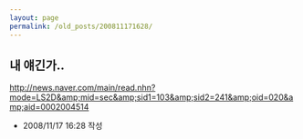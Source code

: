 ```yaml
---
layout: page
permalink: /old_posts/200811171628/
---
```


## 내 얘긴가..


<a href="http://news.naver.com/main/read.nhn?mode=LS2D&amp;mid=sec&amp;sid1=103&amp;sid2=241&amp;oid=020&amp;aid=0002004514">http://news.naver.com/main/read.nhn?mode=LS2D&amp;mid=sec&amp;sid1=103&amp;sid2=241&amp;oid=020&amp;aid=0002004514<br/></a>





- 2008/11/17 16:28 작성